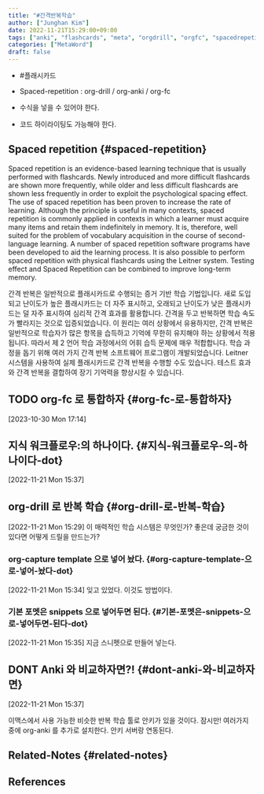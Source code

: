 ```yaml
---
title: "#간격반복학습"
author: ["Junghan Kim"]
date: 2022-11-21T15:29:00+09:00
tags: ["anki", "flashcards", "meta", "orgdrill", "orgfc", "spacedrepetition"]
categories: ["MetaWord"]
draft: false
---
```


-   \#플래시카드

-   Spaced-repetition : org-drill / org-anki / org-fc

-   수식을 넣을 수 있어야 한다.
-   코드 하이라이팅도 가능해야 한다.


## Spaced repetition {#spaced-repetition}

Spaced repetition is an evidence-based learning technique that is usually performed with flashcards. Newly introduced and more difficult flashcards are shown more frequently, while older and less difficult flashcards are shown less frequently in order to exploit the psychological spacing effect. The use of spaced repetition has been proven to increase the rate of learning. Although the principle is useful in many contexts, spaced repetition is commonly applied in contexts in which a learner must acquire many items and retain them indefinitely in memory. It is, therefore, well suited for the problem of vocabulary acquisition in the course of second-language learning. A number of spaced repetition software programs have been developed to aid the learning process. It is also possible to perform spaced repetition with physical flashcards using the Leitner system. Testing effect and Spaced Repetition can be combined to improve long-term memory.

간격 반복은 일반적으로 플래시카드로 수행되는 증거 기반 학습 기법입니다. 새로 도입되고 난이도가 높은 플래시카드는 더 자주 표시하고, 오래되고 난이도가 낮은 플래시카드는 덜 자주 표시하여 심리적 간격 효과를 활용합니다. 간격을 두고 반복하면 학습 속도가 빨라지는 것으로 입증되었습니다. 이 원리는 여러 상황에서 유용하지만, 간격 반복은 일반적으로 학습자가 많은 항목을 습득하고 기억에 무한히 유지해야 하는 상황에서 적용됩니다. 따라서 제 2 언어 학습 과정에서의 어휘 습득 문제에 매우 적합합니다. 학습 과정을 돕기 위해 여러 가지 간격 반복 소프트웨어 프로그램이 개발되었습니다. Leitner 시스템을 사용하여 실제 플래시카드로 간격 반복을 수행할 수도 있습니다. 테스트 효과와 간격 반복을 결합하여 장기 기억력을 향상시킬 수 있습니다.


## <span class="org-todo todo TODO">TODO</span> org-fc 로 통합하자 {#org-fc-로-통합하자}

<span class="timestamp-wrapper"><span class="timestamp">[2023-10-30 Mon 17:14]</span></span>


## 지식 워크플로우:의 하나이다. {#지식-워크플로우-의-하나이다-dot}

<span class="timestamp-wrapper"><span class="timestamp">[2022-11-21 Mon 15:37]</span></span>


## org-drill 로 반복 학습 {#org-drill-로-반복-학습}

<span class="timestamp-wrapper"><span class="timestamp">[2022-11-21 Mon 15:29]</span></span> 이 매력적인 학습 시스템은 무엇인가? 좋은데 궁금한 것이 있다면 어떻게 드릴을 만드는가?


### org-capture template 으로 넣어 놨다. {#org-capture-template-으로-넣어-놨다-dot}

<span class="timestamp-wrapper"><span class="timestamp">[2022-11-21 Mon 15:34]</span></span> 잊고 있었다. 이것도 방법이다.


### 기본 포멧은 snippets 으로 넣어두면 된다. {#기본-포멧은-snippets-으로-넣어두면-된다-dot}

<span class="timestamp-wrapper"><span class="timestamp">[2022-11-21 Mon 15:35]</span></span> 지금 스니펫으로 만들어 넣는다.


## DONT Anki 와 비교하자면?! {#dont-anki-와-비교하자면}

<span class="timestamp-wrapper"><span class="timestamp">[2022-11-21 Mon 15:37]</span></span>

이맥스에서 사용 가능한 비슷한 반복 학습 툴로 안키가 있을 것이다. 잠시만! 여러가지 중에 org-anki 를 추가로 설치한다. 안키 서버랑 연동된다.


## Related-Notes {#related-notes}

## References

<style>.csl-entry{text-indent: -1.5em; margin-left: 1.5em;}</style><div class="csl-bib-body">
</div>

